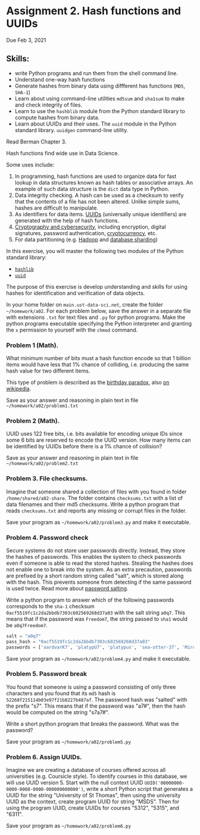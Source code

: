 # Assignment 2. Hash functions and UUIDs


Due Feb 3, 2021

## Skills: 
* write Python programs and run them from the shell command line.
* Understand one-way hash functions 
* Generate hashes from binary data using diffferent has functions (`MD5`, `SHA-1`)
* Learn about using command-line utilities `md5sum` and `sha1sum` to make and check integrity of files. 
* Learn to use the `hashblib` module from the Python standard library to compute hashes from binary data. 
* Learn about UUIDs and their uses. The `uuid` module in the Python standard library. `uuidgen` command-line utility. 

Read Berman Chapter 3. 


Hash functions find wide use in Data Science.  

Some uses include: 
1. In programming, hash functions are used to organize data for fast lookup in data structures known as hash tables or associative arrays. An example of such data structure is the `dict` data type in Python.
1. Data integrity checking. A hash can be used as a checksum to verify that the contents of a file has not been altered. Unlike simple sums, hashes are difficult to manipulate. 
1. As identifiers for data items. [UUIDs](https://docs.python.org/3/library/uuid.html) (universally unique identifiers) are generated with the help of hash functions. 
1. [Cryptography and cybersecurity](https://en.wikipedia.org/wiki/Cryptographic_hash_function), including encryption, digital signatures, password authentication, [cryptocurrency](https://www.coindesk.com/bitcoin-hash-functions-explained), etc.
1. For data partitioning (e.g. [Hadoop](https://data-flair.training/blogs/hadoop-partitioner-tutorial/) and [database sharding](https://blog.yugabyte.com/how-data-sharding-works-in-a-distributed-sql-database/))

In this exercise, you will master the following two modules of the Python standard library:
* [`hashlib`](https://docs.python.org/3.7/library/hashlib.html)
* [`uuid`](https://https://docs.python.org/3.7/library/uuid.html)

The purpose of this exercise is develop understanding and skills for using hashes for identification and verification of data objects. 


In your home folder on `main.ust-data-sci.net`, create the folder `~/homework/a02`. 
For each problem below, save the answer in a separate file with extensions `.txt` for text files and `.py` for python programs. Make the python programs executable specifying the Python interpreter and granting the `x` permission to yourself with the `chmod` command.

### Problem 1 (Math).
What minimum number of bits must a hash function encode so that 1 billion items would have less that 1% chance of colliding, i.e. producing the same hash value for two different items. 

This type of problem is described as the [birthday paradox](https://betterexplained.com/articles/understanding-the-birthday-paradox/), also [on wikipedia](https://en.wikipedia.org/wiki/Birthday_problem).

Save as your answer and reasoning in plain text in file `~/homework/a02/problem1.txt` 


### Problem 2 (Math). 
UUID uses 122 free bits, i.e. bits available for encoding unique IDs since some 6 bits are reserved to encode the UUID version.  How many items can be identified by UUIDs before there is a 1% chance of collision? 

Save as your answer and reasoning in plain text in file `~/homework/a02/problem2.txt` 

### Problem 3. File checksums.

Imagine that someone shared a collection of files with you found in folder `/home/shared/a02-share`. The folder contains `checksums.txt` with a list of data filenames and their md5 checksums. Write a python program that reads `checksums.txt` and reports any missing or corrupt files in the folder.

Save your program as `~/homework/a02/problem3.py` and make it executable.


### Problem 4. Password check
Secure systems do not store user passwords directly. Instead, they store the hashes of passwords.
This enables the system to check passwords even if someone is able to read the stored hashes. 
Stealing the hashes does not enable one to break into the system. 
As an extra precaution, passwords are prefixed by a short random string called "salt", which is stored along with the hash. 
This prevents someone from detecting if the same password is used twice. 
Read more about [password salting](https://auth0.com/blog/adding-salt-to-hashing-a-better-way-to-store-passwords/).

Write a python program to answer which of the following passwords corresponds to the `sha-1` checksum `0acf5519fc1c2da2bbdb7303c602569268d37a03`  with the salt string `a0q7`. This means that if the password was `Freedom7`, the string passed to `sha1` would be `a0q7Freedom7`.

```python
salt = "a0q7"
pass_hash = "0acf5519fc1c2da2bbdb7303c602569268d37a03"
passwords = ['aardvarK7', 'platypU7', 'platypus', 'sea-otter-37', 'Mirounga33', 'Dugong!']
```

Save your program as `~/homework/a02/problem4.py` and make it executable. 

### Problem 5. Password break
You found that someone is using a password consisting of only three characters and you found that its `md5` hash is `52268f215114b03e97f21b8227b487af`.
The password hash was "salted" with the prefix "s7".  This means that if the password was "a7#", then the hash would be computed on the string "s7a7#". 

Write a short python program that breaks the password. What was the password? 

Save your program as `~/homework/a02/problem5.py`

### Problem 6. Assign UUIDs. 
Imagine we are creating a database of courses offered across all universities (e.g. Coursicle style).  To identify courses in this database, we will use UUID version 5.
Start with the null context UUID `UUID('00000000-0000-0000-0000-000000000000')`, write a short Python script that generates a UUID for the string "University of St Thomas", then using the university UUID as the context, create program UUID for string "MSDS". Then for using the program UUID, create UUIDs for courses "5312", "5315", and "6311".

Save your program as `~/homework/a02/problem6.py`
